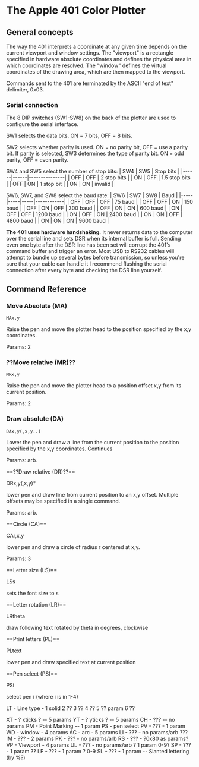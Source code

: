 # The Apple 401 Color Plotter

## General concepts

The way the 401 interprets a coordinate at any given time depends on the current
viewport and window settings. The "viewport" is a rectangle specified in hardware
absolute coordinates and defines the physical area in which coordinates are resolved.
The "window" defines the virtual coordinates of the drawing area, which are then
mapped to the viewport.

Commands sent to the 401 are terminated by the ASCII "end of text" delimiter, 0x03.

### Serial connection

The 8 DIP switches (SW1-SW8) on the back of the plotter are used to configure the
serial interface.

SW1 selects the data bits. ON = 7 bits, OFF = 8 bits.

SW2 selects whether parity is used. ON = no parity bit, OFF = use a parity bit.
If parity is selected, SW3 determines the type of parity bit. ON = odd parity,
OFF = even parity.

SW4 and SW5 select the number of stop bits:
| SW4  | SW5  |  Stop bits    |
|------|------|---------------|
| OFF  | OFF  | 2 stop bits   |
| ON   | OFF  | 1.5 stop bits |
| OFF  | ON   | 1 stop bit    |
| ON   | ON   | invalid       |

SW6, SW7, and SW8 select the baud rate:
| SW6 | SW7 | SW8 | Baud       |
|-----|-----|-----|------------|
| OFF | OFF | OFF |  75 baud   |
| OFF | OFF | ON  | 150 baud   |
| OFF | ON  | OFF | 300 baud   |
| OFF | ON  | ON  | 600 baud   |
| ON  | OFF | OFF | 1200 baud  |
| ON  | OFF | ON  | 2400 baud  |
| ON  | ON  | OFF | 4800 baud  |
| ON  | ON  | ON  | 9600 baud  |

**The 401 uses hardware handshaking.** It never returns data to the computer
over the serial line and sets DSR when its internal buffer is full. Sending even
one byte after the DSR line has been set will corrupt the 401's command buffer
and trigger an error. Most USB to RS232 cables will attempt to bundle up several
bytes before transmission, so unless you're sure that your cable can handle it
I recommend flushing the serial connection after every byte and checking the DSR
line yourself.

## Command Reference

### Move Absolute (MA)

```
MAx,y
```

Raise the pen and move the plotter head to the position specified by the x,y coordinates.

Params: 2

### ??Move relative (MR)??

```
MRx,y
```

Raise the pen and move the plotter head to a position offset x,y from its
current position.

Params: 2
### Draw absolute (DA)

```
DAx,y(,x,y..)
```

Lower the pen and draw a line from the current position to the position
specified by the x,y coordinates. Continues 

Params: arb.

==??Draw relative (DR)??==

DRx,y(,x,y)*

lower pen and draw line from current position to an x,y offset. Multiple
offsets may be specified in a single command.

Params: arb.

==Circle (CA)==

CAr,x,y

lower pen and draw a circle of radius r centered at x,y.

Params: 3

==Letter size (LS)==

LSs

sets the font size to s

==Letter rotation (LR)==

LRtheta

draw following text rotated by theta
in degrees, clockwise

==Print letters (PL)==

PLtext

lower pen and draw specified text at current position

==Pen select (PS)==

PSi

select pen i (where i is in 1-4)


LT - Line type -
   1 solid
   2 ??
   3 ??
   4 ??
   5 ?? param 
   6 ??
   
XT - ? xticks ? -- 5 params
YT - ? yticks ? -- 5 params
CH - ??? -- no params
PM - Point Marking -- 1 param
PS - pen select
PV - ??? - 1 param
WD - window - 4 params
AC - arc - 5 params
LI - ??? - no params/arb ???
IM - ??? - 2 params
PK - ??? - no params/arb
RS - ??? - ?0x80 as params?
VP - Viewport - 4 params
UL - ??? - no params/arb ? 1 param 0-9?
SP - ??? - 1 param ??
LF - ??? - 1 param ? 0-9
SL - ??? - 1 param  -- Slanted lettering (by %?)

